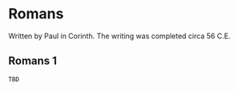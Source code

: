 # Romans

Written by Paul in Corinth. The writing was completed circa 56 C.E.

## Romans 1

```
TBD
```


